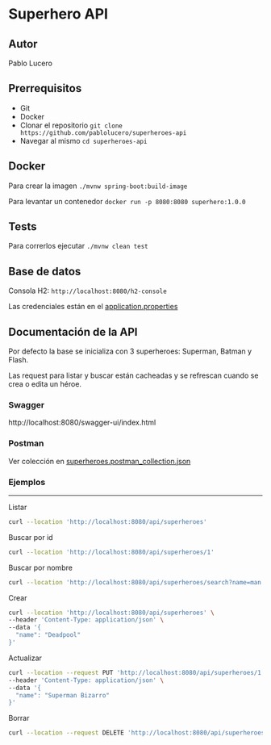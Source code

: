 # Superhero API

## Autor

Pablo Lucero

## Prerrequisitos

- Git
- Docker
- Clonar el repositorio `git clone https://github.com/pablolucero/superheroes-api`
- Navegar al mismo `cd superheroes-api`

## Docker

Para crear la imagen `./mvnw spring-boot:build-image`

Para levantar un contenedor `docker run -p 8080:8080 superhero:1.0.0`

## Tests

Para correrlos ejecutar `./mvnw clean test`

## Base de datos

Consola H2: `http://localhost:8080/h2-console`

Las credenciales están en el [application.properties](src%2Fmain%2Fresources%2Fapplication.properties)

## Documentación de la API

Por defecto la base se inicializa con 3 superheroes: Superman, Batman y Flash.

Las request para listar y buscar están cacheadas y se refrescan cuando se crea o edita un héroe.

### Swagger

http://localhost:8080/swagger-ui/index.html

### Postman

Ver colección en [superheroes.postman_collection.json](superheroes.postman_collection.json)

### Ejemplos

---
Listar
```bash
curl --location 'http://localhost:8080/api/superheroes'
```

Buscar por id

```bash
curl --location 'http://localhost:8080/api/superheroes/1'
```

Buscar por nombre

```bash
curl --location 'http://localhost:8080/api/superheroes/search?name=man'
```

Crear

```bash
curl --location 'http://localhost:8080/api/superheroes' \
--header 'Content-Type: application/json' \
--data '{
  "name": "Deadpool"
}'
```

Actualizar

```bash
curl --location --request PUT 'http://localhost:8080/api/superheroes/1' \
--header 'Content-Type: application/json' \
--data '{
  "name": "Superman Bizarro"
}'
```

Borrar

```bash
curl --location --request DELETE 'http://localhost:8080/api/superheroes/1'
```
